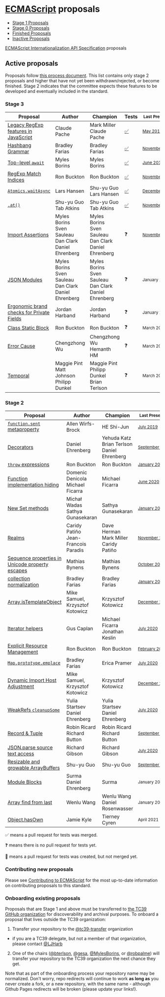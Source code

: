 # [ECMAScript](https://github.com/tc39/ecma262) proposals

* [Stage 1 Proposals](stage-1-proposals.md)
* [Stage 0 Proposals](stage-0-proposals.md)
* [Finished Proposals](finished-proposals.md)
* [Inactive Proposals](inactive-proposals.md)

[ECMAScript Internationalization API Specification](ecma402/README.md) proposals

## Active proposals

Proposals follow [this process document](https://tc39.es/process-document/).
This list contains only stage 2 proposals and higher that have not yet been withdrawn/rejected, or become finished.
Stage 2 indicates that the committee expects these features to be developed and eventually included in the standard.

### Stage 3

| Proposal                                                                       | Author                                                                  | Champion                                                                | Tests                                            | <sub>Last Presented</sub>                                  |
| ------------------------------------------------------------------------------ | ----------------------------------------------------------------------- | ----------------------------------------------------------------------- | ------------------------------------------------ | ---------------------------------------------------------- |
| [Legacy RegExp features in JavaScript][regexp-legacy]                          | Claude Pache                                                            | Mark Miller<br />Claude Pache                                           | [:white_check_mark:][tests-regexp-legacy]        | <sub>[May&nbsp;2017][regexp-legacy-notes]</sub>            |
| [Hashbang Grammar][hashbang-grammar]                                           | Bradley Farias                                                          | Bradley Farias                                                          | [:white_check_mark:][tests-hashbang-grammar]     | <sub>[November&nbsp;2018][hashbang-notes]</sub>            |
| [Top-level `await`][await]                                                     | Myles Borins                                                            | Myles Borins                                                            | [:white_check_mark:][tests-await]                | <sub>[June&nbsp;2019][await-notes]</sub>                   |
| [RegExp Match Indices][regex-match-indices]                                    | Ron Buckton                                                             | Ron Buckton                                                             | [:white_check_mark:][tests-regexp-match-indices] | <sub>[November&nbsp;2020][regex-match-indices-notes]</sub> |
| [`Atomics.waitAsync`][nonblocking]                                             | Lars Hansen                                                             | Shu-yu Guo<br />Lars Hansen                                             | [:white_check_mark:][tests-nonblocking]          | <sub>[December&nbsp;2019][nonblocking-notes]</sub>         |
| [`.at()`][at]                                                              | Shu-yu Guo<br />Tab Atkins                                                  | Shu-yu Guo<br />Tab Atkins                                              | [:white_check_mark:][tests-at]                   | <sub>[November&nbsp;2020][at-notes]</sub>                  |
| [Import Assertions][import-assertions]                                         | Myles Borins<br />Sven Sauleau<br />Dan Clark<br />Daniel Ehrenberg     | Myles Borins<br />Sven Sauleau<br />Dan Clark<br />Daniel Ehrenberg     | :question:                                       | <sub>[November&nbsp;2020][import-assertions-notes]</sub>   |
| [JSON Modules][json-modules]                                                   | Myles Borins<br />Sven Sauleau<br />Dan Clark<br />Daniel Ehrenberg     | Myles Borins<br />Sven Sauleau<br />Dan Clark<br />Daniel Ehrenberg     | :question:                                       | <sub>January&nbsp;2021</sub>                               |
| [Ergonomic brand checks for Private Fields][private-fields-in-in]              | Jordan Harband                                                          | Jordan Harband                                                          | :question:                                       | <sub>January&nbsp;2021</sub>                               |
| [Class Static Block][static-blocks]                                            | Ron Buckton                                           | Ron Buckton                                                                 | :question:                                       | <sub>March&nbsp;2021</sub>                               |
| [Error Cause][error-cause]                                                     | Chengzhong Wu                                                           | Chengzhong Wu<br /> Hemanth HM                                          | :question:                                       | <sub>March&nbsp;2021</sub>                               |
| [Temporal][temporal]                                                           | Maggie Pint<br />Matt Johnson<br />Philipp Dunkel                       | Maggie Pint<br />Philipp Dunkel<br />Brian Terlson                      | :question:                                       | <sub>March&nbsp;2021</sub>                               |

### Stage 2

| Proposal                                                                       | Author                                                | Champion                                                                          | <sub>Last Presented</sub>                                             |
| ------------------------------------------------------------------------------ | ----------------------------------------------------- | --------------------------------------------------------------------------------- | --------------------------------------------------------------------- |
| [`function.sent` metaproperty][function-sent]                                  | Allen Wirfs-Brock                                     | HE Shi-Jun                                                               | <sub>[July&nbsp;2019][function-sent-notes]</sub>                               |
| [Decorators][decorators]                                                       | Daniel Ehrenberg                                      | Yehuda Katz<br />Brian Terlson<br />Daniel Ehrenberg                              | <sub>[September&nbsp;2020][decorators-notes]</sub>                    |
| [`throw` expressions][throw-expressions]                                       | Ron Buckton                                           | Ron Buckton                                                                       | <sub>[January&nbsp;2018][throw-expressions-notes]</sub>               |
| [Function implementation hiding][censorship]                                   | Domenic Denicola<br />Michael Ficarra                 | Michael Ficarra                                                                   | <sub>[June&nbsp;2020][censorship-notes]</sub>                         |
| [New Set methods][set-methods]                                                 | Michał Wadas<br />Sathya Gunasekaran                  | Sathya Gunasekaran                                                                | <sub>[January&nbsp;2019][set-methods-notes]</sub>                     |
| [Realms][realms]                                                               | Caridy Patiño<br />Jean-Francois Paradis              | Dave Herman<br />Mark Miller<br />Caridy Patiño                                   | <sub>[November&nbsp;2020][realms-notes]</sub>                         |
| [Sequence properties in Unicode property escapes][unicode-sequence-properties] | Mathias Bynens                                        | Mathias Bynens                                                                    | <sub>[October&nbsp;2019][unicode-sequence-properties-notes]</sub>     |
| [collection normalization][collection-rekey]                                   | Bradley Farias                                        | Bradley Farias                                                                    | <sub>[January&nbsp;2019][richer-keys-notes]</sub>                     |
| [Array.isTemplateObject][isTemplateObject]                                     | Mike Samuel, Krzysztof Kotowicz                       | Krzysztof Kotowicz                                                                | <sub>[December&nbsp;2019][isTemplateObject-notes]</sub>               |
| [Iterator helpers][iterator-helpers]                                           | Gus Caplan                                            | Michael Ficarra<br />Jonathan Keslin                                              | <sub>[July&nbsp;2020][iterator-helpers-notes]</sub>                   |
| [Explicit Resource Management][resource-management]                            | Ron Buckton                                           | Ron Buckton                                                                       | <sub>[February&nbsp;2020][resource-management-notes]</sub>            |
| [`Map.prototype.emplace`][map-emplace]                                         | Bradley Farias                                        | Erica Pramer                                                                      | <sub>[July&nbsp;2020][map-emplace-notes]</sub>                        |
| [Dynamic Import Host Adjustment][]                                             | Mike Samuel, Krzysztof Kotowicz                       | Krzysztof Kotowicz                                                                | <sub>[December&nbsp;2019][Dynamic Import Host Adjustment notes]</sub> |
| [WeakRefs `cleanupSome`][cleanup-some]                                         | Yulia Startsev<br />Daniel Ehrenberg                  | Yulia Startsev<br />Daniel Ehrenberg                                              | <sub>[July&nbsp;2020][cleanup-some-notes]</sub>                       |
| [Record & Tuple][record-tuple]                                                 | Robin Ricard<br />Richard Button                      | Robin Ricard<br />Richard Button                                                  | <sub>[September&nbsp;2020][record-tuple-notes]</sub>                  |
| [JSON.parse source text access][json-parse-source]                             | Richard Gibson                                        | Richard Gibson                                                                    | <sub>[July&nbsp;2020][json-parse-source-notes]</sub>                  |
| [Resizable and growable ArrayBuffers][resizable]                               | Shu-yu Guo                                            | Shu-yu Guo                                                                        | <sub>[September&nbsp;2020][resizable-notes]</sub>                     |
| [Module Blocks][module-blocks]                                                 | Surma<br />Daniel Ehrenberg                           | Surma                                                                             | <sub>January&nbsp;2021</sub>                                          |
| [Array find from last][find-last]                                              | Wenlu Wang                                            | Wenlu Wang<br />Daniel Rosenwasser                                                | <sub>January&nbsp;2021</sub>                                          |
| [Object.hasOwn][object-has]                                                    | Jamie Kyle                                            | Tierney Cyren                                                              | <sub>April&nbsp;2021</sub>                                            |

:white_check_mark: means a pull request for tests was merged.

:question: means there is no pull request for tests yet.

:construction: means a pull request for tests was created, but not merged yet.

### Contributing new proposals

Please see [Contributing to ECMAScript](https://github.com/tc39/ecma262/blob/master/CONTRIBUTING.md) for the most up-to-date information on contributing proposals to this standard.

### Onboarding existing proposals

Proposals that are Stage 1 and above must be transferred to [the TC39 GitHub organization](https://github.com/tc39) for discoverability and archival purposes. To onboard a proposal that lives outside the TC39 organization:

1. Transfer your repository to the [@tc39-transfer](http://github.com/tc39-transfer) organization
  - if you are a TC39 delegate, but not a member of that organization, please contact [@LJHarb](https://github.com/ljharb)
2. One of the chairs ([@bterlson](https://github.com/bterlson), [@gesa](https://github.com/gesa), [@MylesBorins](https://github.com/MylesBorins), or [@robpalme](https://github.com/robpalme)) will transfer your repository to the TC39 organization the next chance they get.

Note that as part of the onboarding process your repository name may be normalized. Don't worry, repo redirects will continue to work **as long as** you never create a fork, or a new repository, with the same name - although Github Pages redirects will be broken (please update your links!).

[regexp-legacy]: https://github.com/tc39/proposal-regexp-legacy-features
[regexp-legacy-notes]: https://github.com/tc39/notes/blob/master/meetings/2017-05/may-25.md#15ia-regexp-legacy-features-for-stage-3
[tests-regexp-legacy]: https://github.com/tc39/test262/pull/2650
[function-sent]: https://github.com/tc39/proposal-function.sent
[function-sent-notes]: https://github.com/tc39/notes/blob/master/meetings/2019-07/july-23.md#making-functionsent-inactive
[decorators]: https://github.com/tc39/proposal-decorators
[decorators-notes]: https://github.com/tc39/notes/blob/master/meetings/2020-09/sept-23.md#decorators-a-new-proposal-iteration
[realms]: https://github.com/tc39/proposal-realms
[realms-notes]: https://github.com/tc39/notes/blob/master/meetings/2020-11/nov-17.md#realms-for-stage-3
[temporal]: https://github.com/tc39/proposal-temporal
[temporal-notes]: https://github.com/tc39/notes/blob/master/meetings/2020-11/nov-18.md#tour-of-temporal
[nonblocking]: https://github.com/tc39/proposal-atomics-wait-async
[nonblocking-notes]: https://github.com/tc39/notes/blob/master/meetings/2019-12/december-4.md#atomicswaitasync-for-stage-3
[tests-nonblocking]: https://github.com/tc39/test262/issues/2511
[throw-expressions]: https://github.com/tc39/proposal-throw-expressions
[throw-expressions-notes]: https://github.com/tc39/notes/blob/master/meetings/2018-01/jan-24.md#13iiii-throw-expressions-for-stage-3
[censorship]: https://github.com/tc39/proposal-function-implementation-hiding
[censorship-notes]: https://github.com/tc39/notes/blob/master/meetings/2020-06/june-2.md#function-implementation-hiding-for-stage-3
[await]: https://github.com/tc39/proposal-top-level-await
[await-notes]: https://github.com/tc39/notes/blob/master/meetings/2019-06/june-6.md#top-level-await-for-stage-3
[tests-await]: https://github.com/tc39/test262/pull/2274
[set-methods]: https://github.com/tc39/proposal-set-methods
[set-methods-notes]: https://github.com/tc39/notes/blob/master/meetings/2019-01/jan-29.md#update-on-set-methods
[hashbang-grammar]: https://github.com/tc39/proposal-hashbang
[tests-hashbang-grammar]: https://github.com/tc39/test262/pull/2065
[hashbang-notes]: https://github.com/tc39/notes/blob/master/meetings/2018-11/nov-28.md#hash-bang-grammar
[richer-keys]: https://github.com/tc39/proposal-richer-keys
[richer-keys-notes]: https://github.com/tc39/notes/blob/master/meetings/2019-01/jan-30.md#richer-keys-for-stage-2
[unicode-sequence-properties]: https://github.com/tc39/proposal-regexp-unicode-sequence-properties
[unicode-sequence-properties-notes]: https://github.com/tc39/notes/blob/master/meetings/2019-10/october-2.md#update-on-sequence-property-escapes-in-unicode-regular-expressions
[regex-match-indices]: https://github.com/tc39/proposal-regexp-match-indices
[regex-match-indices-notes]: https://github.com/tc39/notes/blob/master/meetings/2020-11/nov-16.md#regexp-matches-indices-jsc-implementation-feedback
[tests-regexp-match-indices]: https://github.com/tc39/test262/pull/2309
[resource-management]: https://github.com/tc39/proposal-explicit-resource-management
[resource-management-notes]: https://github.com/tc39/notes/blob/master/meetings/2020-02/february-5.md#updates-on-explicit-resource-management
[standard-library]: https://github.com/tc39/proposal-javascript-standard-library
[standard-library-notes]: https://github.com/tc39/notes/blob/master/meetings/2018-07/july-26.md#javascript-standard-library
[collection-rekey]: https://github.com/tc39/proposal-collection-normalization
[iterator-helpers]: https://github.com/tc39/proposal-iterator-helpers
[iterator-helpers-notes]: https://github.com/tc39/notes/blob/master/meetings/2020-07/july-21.md#iterator-helpers-update
[private-declarations]: https://github.com/tc39/proposal-private-declarations
[isTemplateObject]: https://github.com/tc39/proposal-array-is-template-object
[isTemplateObject-notes]: https://github.com/tc39/notes/blob/master/meetings/2019-12/december-4.md#arrayistemplateobject-update
[resource-management-notes]: https://github.com/tc39/notes/blob/master/meetings/2018-07/july-24.md#explicit-resource-management
[map-emplace]: https://github.com/tc39/proposal-upsert
[map-emplace-notes]: https://github.com/tc39/notes/blob/master/meetings/2020-07/july-22.md#upsert-now-renamed-emplace-updates--for-stage-3
[Dynamic Import Host Adjustment]: https://github.com/tc39/dynamic-import-host-adjustment
[Dynamic Import Host Adjustment notes]: https://github.com/tc39/notes/blob/master/meetings/2019-12/december-5.md#dynamic-import-host-adjustment-for-stage-2
[private-fields-in-in]: https://github.com/tc39/proposal-private-fields-in-in
[private-fields-in-in-notes]: https://github.com/tc39/notes/blob/master/meetings/2020-09/sept-23.md#ergonomic-brand-checks-for-private-fields-for-stage-3
[cleanup-some]: https://github.com/tc39/proposal-cleanup-some
[cleanup-some-notes]: https://github.com/tc39/notes/blob/master/meetings/2020-07/july-21.md#weakrefs-for-stage-4--cleanupsome-for-stage-23
[json-modules]: https://github.com/tc39/proposal-json-modules
[json-modules-notes]: https://github.com/tc39/notes/blob/master/meetings/2020-11/nov-19.md#json-modules-for-stage-3-cont
[at]: https://github.com/tc39/proposal-relative-indexing-method
[at-notes]: https://github.com/tc39/notes/blob/master/meetings/2020-11/nov-17.md#item-rename--revisit-inclusion-on-string
[tests-at]: https://github.com/tc39/test262/pull/2812
[record-tuple]: https://github.com/tc39/proposal-record-tuple
[record-tuple-notes]: https://github.com/tc39/notes/blob/master/meetings/2020-09/sept-22.md#records--tuples
[json-parse-source]: https://github.com/tc39/proposal-json-parse-with-source
[json-parse-source-notes]: https://github.com/tc39/notes/blob/master/meetings/2020-07/july-22.md#jsonparse-source-text-access-for-stage-2
[import-assertions]: https://github.com/tc39/proposal-import-assertions
[import-assertions-notes]: https://github.com/tc39/notes/blob/master/meetings/2020-11/nov-17.md#import-assertions-status-update
[static-blocks]: https://github.com/tc39/proposal-class-static-block
[static-blocks-notes]: https://github.com/tc39/notes/blob/34be73a9a3aef9a87f74ef4db11ce8bf63625c09/meetings/2021-01/jan-25.md#conclusionresolution-6
[resizable]: https://github.com/tc39/proposal-resizablearraybuffer
[resizable-notes]: https://github.com/tc39/notes/blob/master/meetings/2020-09/sept-24.md#resizable-and-growable-arraybuffers-for-stage-2
[error-cause]: https://github.com/tc39/proposal-error-cause
[error-cause-notes]: https://github.com/tc39/notes/blob/master/meetings/2020-11/nov-19.md#error-cause-for-stage-2
[module-blocks]: https://github.com/tc39/proposal-js-module-blocks
[module-blocks-notes]: https://github.com/tc39/notes/blob/master/meetings/2020-11/nov-18.md#js-module-blocks
[find-last]: https://github.com/tc39/proposal-array-find-from-last
[object-has]: https://github.com/tc39-transfer/proposal-object-has
